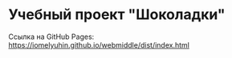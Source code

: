 # Учебный проект "Шоколадки"
Ссылка на GitHub Pages: https://iomelyuhin.github.io/webmiddle/dist/index.html

